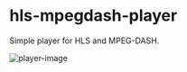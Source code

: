 # hls-mpegdash-player
Simple player for HLS and MPEG-DASH.

![player-image](https://user-images.githubusercontent.com/35373553/89725990-bbba2980-da50-11ea-96ed-a4bad9d81edf.png)
